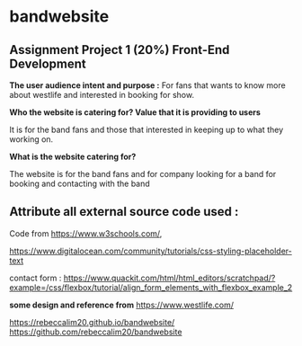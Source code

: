 # bandwebsite
## Assignment Project 1 (20%)  Front-End Development 

**The user audience intent and purpose :**
For fans that wants to know more about westlife and interested in booking for show.


**Who the website is catering for? Value that it is providing to users**

It is for the band fans and those that interested in keeping up to what they working on.



**What is the website catering for?**

The website is for the band fans and for company
looking for a band for booking and contacting with the band






## Attribute all external source code used : 
Code from https://www.w3schools.com/, 

https://www.digitalocean.com/community/tutorials/css-styling-placeholder-text

contact form : https://www.quackit.com/html/html_editors/scratchpad/?example=/css/flexbox/tutorial/align_form_elements_with_flexbox_example_2

**some design and reference from**
https://www.westlife.com/



https://rebeccalim20.github.io/bandwebsite/
https://github.com/rebeccalim20/bandwebsite
